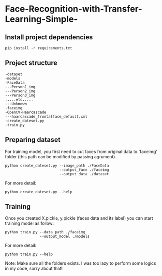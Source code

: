 # Face-Recognition-with-Transfer-Learning-Simple-

## Install project dependencies
```
pip install -r requirements.txt
```
## Project structure
```
-dataset
-models
-FaceData 
---Person1_img
---Person2_img
---Person3_img
.....etc.....
---Unknown
-faceimg
-OpenCV-Haarcascade
---haarcascade_frontalface_default.xml
-create_dateset.py
-train.py
```
## Preparing dataset
For training model, you first need to cut faces from original data to 'faceimg' folder (this path can be modified by passing agrument).
```
python create_dateset.py --image_path ./FaceData
                         --output_face ./faceimg
                         --output_data ./dataset
```
For more detail:
```
python create_dateset.py --help
```
## Training
Once you created X.pickle, y.pickle (faces data and its label) you can start training model as follow:
```
python train.py --data_path ./faceimg
                --output_model ./models                         
```
For more detail:
```
python train.py --help
```
Note: Make sure all the folders exists. I was too lazy to perform some logics in my code, sorry about that!
